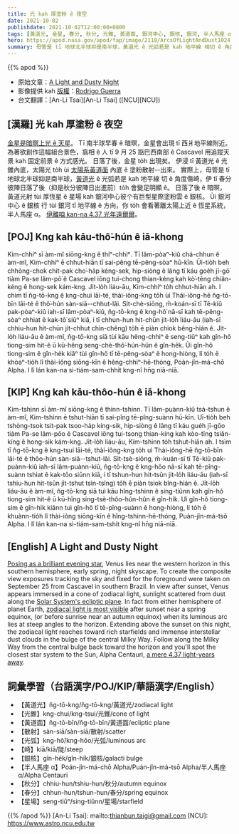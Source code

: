 ```yaml
---
title: 光 kah 厚塗粉 ê 夜空
date: 2021-10-02
publishdate: 2021-10-02T12:00:00+0800
tags: [黃道光, 金星, 春分, 秋分, 光錐, 黃道面, 銀河中心, 銀核, 銀河, 半人馬座 α]
hero: https://apod.nasa.gov/apod/fap/image/2110/ArcsOfLightAndDust1024.jpg
summary: 毋管是 tī 地球北半球抑是南半球，黃道光 ê 光弧若是 kah 地平線 相切 ê 角度傷崎，伊 tī 春分彼陣日落了後（抑是秋分彼陣日出進前）to̍h 會變足明顯 ê。
---
```


{{% apod %}}

- 原始文章：[A Light and Dusty Night](https://apod.nasa.gov/apod/ap211002.html)
- 影像提供 kah [版權][copyright]：[Rodrigo Guerra](https://www.instagram.com/rodrigoguerra13/)
- 台文翻譯：[An-Li Tsai][An-Li Tsai] ([NCU][NCU])

## [漢羅] 光 kah 厚塗粉 ê 夜空
[金星是暗暝上光 ê 天星][Posing as a brilliant evening star]。
Tī 南半球早春 ê 暗暝，金星會出現 tī 西爿地平線附近。
為著欲創作這幅組合景色，翕相 ê 人 tī 9 月 25 踮巴西南部 ê Cascavel 用追蹤天景 kah 固定前景 ê 方式感光。
日落了後，金星 to̍h 出現矣。
伊浸 tī 黃道光 ê 光錐內底，太陽光 to̍h ùi [太陽系黃道面][Solar System's ecliptic plane] 內底 ê 塗粉散射--出來。
實際上，毋管是 tī 地球北半球抑是南半球，[黃道光][zodiacal light is most visible] ê 光弧若是 kah 地平線 切 ê 角度傷崎，伊 tī 春分彼陣日落了後（抑是秋分彼陣日出進前）to̍h 會變足明顯 ê。
日落了後 ê 暗暝，黃道光射 tùi 厚恆星 ê 星場 kah 銀河中心彼个有巨型星際塗粉雲 ê 銀核。
Ùi 銀河中心 ê 銀核 行 tùi 銀河 tī 地平線 ê 方向，你 to̍h 會看著離太陽上近 ê 恆星系統，半人馬座 α。
[伊離咱 kan-na 4.37 光年遠爾爾][a mere 4.37 light-years away]。

## [POJ] Kng kah kāu-thô͘-hún ê iā-khong
Kim-chhiⁿ sī àm-mî siōng-kng ê thiⁿ-chhiⁿ.
Tī lâm-pòaⁿ-kiû chá-chhun ê àm-mî, Kim-chhiⁿ ē chhut-hiān tī sai-pêng tē-pêng-sòaⁿ hū-kīn.
Ūi-tio̍h beh chhòng-chok chit-pak cho͘-ha̍p kéng-sek, hip-siòng ê lâng tī káu goe̍h jī-gō͘ tiàm Pa-se lâm-pō͘ ê Cascavel iōng tui-chong thian-kéng kah kò͘-tēng chiân-kéng ê hong-sek kám-kng.
Ji̍t-lo̍h liáu-āu, Kim-chhiⁿ to̍h chhut-hiān ah.
I chìm tī n̂g-tō-kng ê kng-chui lāi-té, thài-iông-kng to̍h ùi Thài-iông-hē n̂g-tō-bīn lāi-té ê thô͘-hún sàn-siā--chhut-lâi.
Si̍t-chè-siōng, m̄-koán-sī tī Tē-kiû pak-pòaⁿ-kiû iah-sī lâm-pòaⁿ-kiû, n̂g-tō-kng ê kng-hô͘ nā-sī kah tē-pêng-sòaⁿ chhiat ê kak-tō͘ siūⁿ kiā, i tī chhun-hun hit-chūn ji̍t-lo̍h liáu-āu (iah-sī chhiu-hun hit-chūn ji̍t-chhut chìn-chêng) to̍h ē piàn chiok bêng-hián ê.
Ji̍t-lo̍h liáu-āu ê àm-mî, n̂g-tō-kng siā tùi kāu hêng-chhiⁿ ê seng-tiûⁿ kah gîn-hô tiong-sim hit-ê ū kū-hêng seng-chè-thô͘-hún-hûn ê gîn-he̍k.
Ùi gîn-hô tiong-sim ê gîn-he̍k kiâⁿ tùi gîn-hô tī tē-pêng-sòaⁿ ê hong-hiòng, lí to̍h ē khòaⁿ-tio̍h lî thài-iông siōng-kīn ê hêng-chhiⁿ-hē-thóng, Poàn-jîn-má-chō Alpha.
I lî lán kan-na sì-tiám-sam-chhit kng-nî hn̄g niā-niā.

## [KIP] Kng kah kāu-thôo-hún ê iā-khong
Kim-tshinn sī àm-mî siōng-kng ê thinn-tshinn.
Tī lâm-puànn-kiû tsá-tshun ê àm-mî, Kim-tshinn ē tshut-hiān tī sai-pîng tē-pîng-suànn hū-kīn.
Uī-tio̍h beh tshòng-tsok tsit-pak tsoo-ha̍p kíng-sik, hip-siòng ê lâng tī káu gue̍h jī-gōo tiàm Pa-se lâm-pōo ê Cascavel iōng tui-tsong thian-kíng kah kòo-tīng tsiân-kíng ê hong-sik kám-kng.
Ji̍t-lo̍h liáu-āu, Kim-tshinn to̍h tshut-hiān ah.
I tsìm tī n̂g-tō-kng ê kng-tsui lāi-té, thài-iông-kng to̍h uì Thài-iông-hē n̂g-tō-bīn lāi-té ê thôo-hún sàn-siā--tshut-lâi.
Si̍t-tsè-siōng, m̄-kuán-sī tī Tē-kiû pak-puànn-kiû iah-sī lâm-puànn-kiû, n̂g-tō-kng ê kng-hôo nā-sī kah tē-pîng-suànn tshiat ê kak-tōo siūnn kiā, i tī tshun-hun hit-tsūn ji̍t-lo̍h liáu-āu (iah-sī tshiu-hun hit-tsūn ji̍t-tshut tsìn-tsîng) to̍h ē piàn tsiok bîng-hián ê.
Ji̍t-lo̍h liáu-āu ê àm-mî, n̂g-tō-kng siā tuì kāu hîng-tshinn ê sing-tiûnn kah gîn-hô tiong-sim hit-ê ū kū-hîng sing-tsè-thôo-hún-hûn ê gîn-hi̍k.
Uì gîn-hô tiong-sim ê gîn-hi̍k kiânn tuì gîn-hô tī tē-pîng-suànn ê hong-hiòng, lí to̍h ē khuànn-tio̍h lî thài-iông siōng-kīn ê hîng-tshinn-hē-thóng, Puàn-jîn-má-tsō Alpha.
I lî lán kan-na sì-tiám-sam-tshit kng-nî hn̄g niā-niā.

## [English] A Light and Dusty Night
[Posing as a brilliant evening star][Posing as a brilliant evening star], Venus lies near the western horizon in this southern hemisphere, early spring, night skyscape.
To create the composite view exposures tracking the sky and fixed for the foreground were taken on September 25 from Cascavel in southern Brazil.
In view after sunset, Venus appears immersed in a cone of zodiacal light, sunlight scattered from dust along the [Solar System's ecliptic plane][Solar System's ecliptic plane].
In fact from either hemisphere of planet Earth, [zodiacal light is most visible][zodiacal light is most visible] after sunset near a spring equinox, (or before sunrise near an autumn equinox) when its luminous arc lies at steep angles to the horizon.
Extending above the sunset on this night, the zodiacal light reaches toward rich starfields and immense interstellar dust clouds in the bulge of the central Milky Way.
Follow along the Milky Way from the central bulge back toward the horizon and you'll spot the closest star system to the Sun, Alpha Centauri, [a mere 4.37 light-years away][a mere 4.37 light-years away].

## 詞彙學習（台語漢字/POJ/KIP/華語漢字/English）
- 【黃道光】n̂g-tō-kng/n̂g-tō-kng/黃道光/zodiacal light
- 【光錐】kng-chui/kng-tsui/光錐/cone of light
- 【黃道面】n̂g-tō-bīn/n̂g-tō-bīn/黃道面/ecliptic plane
- 【散射】sàn-siā/sàn-siā/散射/scatter
- 【光弧】kng-hô͘/kng-hôo/光弧/luminous arc
- 【崎】kiā/kiā/陡/steep
- 【銀核】gîn-he̍k/gîn-hi̍k/銀核/galacti bulge
- 【半人馬座 α】Poán-jîn-má-chō Alpha/Puán-jîn-má-tsō Alpha/半人馬座 α/Alpha Centauri
- 【秋分】chhiu-hun/tshiu-hun/秋分/autumn equinox
- 【春分】chhun-hun/tshun-hun/春分/spring equinox
- 【星場】seng-tiûⁿ/sing-tiûnn/星場/starfield

{{% /apod %}}
[An-Li Tsai]: mailto:thianbun.taigi@gmail.com
[NCU]: https://www.astro.ncu.edu.tw

[copyright]: https://apod.nasa.gov/apod/fap/lib/about_apod.html#srapply

[Posing as a brilliant evening star]:https://apod.nasa.gov/apod/ap210716.html
[Solar System's ecliptic plane]:https://solarsystem.nasa.gov/basics/chapter2-2/
[zodiacal light is most visible]:https://earthsky.org/astronomy-essentials/everything-you-need-to-know-zodiacal-light-or-false-dawn/
[a mere 4.37 light-years away]:https://apod.nasa.gov/apod/ap160825.html
